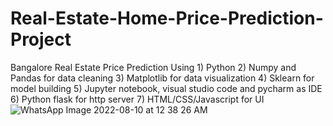 # Real-Estate-Home-Price-Prediction-Project
Bangalore Real Estate Price Prediction    Using 1) Python 2) Numpy and Pandas for data cleaning 3) Matplotlib for data visualization 4) Sklearn for model building 5) Jupyter notebook, visual studio code and pycharm as IDE 6) Python flask for http server 7) HTML/CSS/Javascript for UI
![WhatsApp Image 2022-08-10 at 12 38 26 AM](https://user-images.githubusercontent.com/85792772/183742270-246a1982-25e5-4f36-84a3-4d929d719e3f.jpeg)
